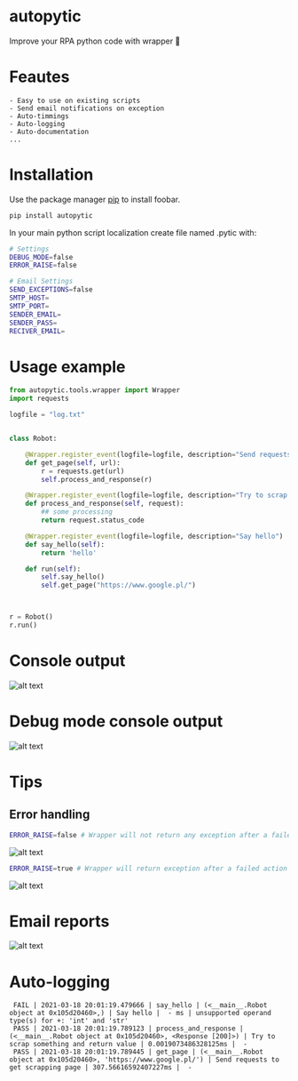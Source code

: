 # autopytic
Improve your RPA python code with wrapper 🤯


# Feautes

```text
- Easy to use on existing scripts
- Send email notifications on exception
- Auto-timmings
- Auto-logging 
- Auto-documentation
...
```


# Installation

Use the package manager [pip](https://pip.pypa.io/en/stable/) to install foobar.

```bash
pip install autopytic
```
In  your main python script localization create file named .pytic with:

```bash
# Settings
DEBUG_MODE=false
ERROR_RAISE=false

# Email Settings
SEND_EXCEPTIONS=false
SMTP_HOST=
SMTP_PORT=
SENDER_EMAIL=
SENDER_PASS=
RECIVER_EMAIL=
```

# Usage example

```python
from autopytic.tools.wrapper import Wrapper
import requests

logfile = "log.txt"


class Robot:

    @Wrapper.register_event(logfile=logfile, description="Send requests to get scrapping page")
    def get_page(self, url):
        r = requests.get(url)
        self.process_and_response(r)

    @Wrapper.register_event(logfile=logfile, description="Try to scrap something and return value")
    def process_and_response(self, request):
        ## some processing
        return request.status_code

    @Wrapper.register_event(logfile=logfile, description="Say hello")
    def say_hello(self):
        return 'hello'

    def run(self):
        self.say_hello()
        self.get_page("https://www.google.pl/")



r = Robot()
r.run()
```

# Console output
![alt text](https://scontent-frt3-1.xx.fbcdn.net/v/t1.15752-9/162526532_489456259129970_6749466983417023895_n.png?_nc_cat=102&ccb=1-3&_nc_sid=ae9488&_nc_ohc=Ka9SYCl0TGwAX-0sbIX&_nc_ht=scontent-frt3-1.xx&oh=50bcab9310805410040c793846b4ba22&oe=6079EFC9)

# Debug mode console output

![alt text](https://scontent-frx5-1.xx.fbcdn.net/v/t1.15752-9/162138034_490965622313447_943137998617763135_n.png?_nc_cat=110&ccb=1-3&_nc_sid=ae9488&_nc_ohc=qMTae1WzWLkAX8Kc7Vj&_nc_ht=scontent-frx5-1.xx&oh=e0e6526137d2972e8d19137d2fde271a&oe=607A6F45)

# Tips

## Error handling
```bash
ERROR_RAISE=false # Wrapper will not return any exception after a failed action easy to debug step actions
```
![alt text](https://scontent-frx5-1.xx.fbcdn.net/v/t1.15752-9/162112125_491316998918806_8913073512464101177_n.png?_nc_cat=111&ccb=1-3&_nc_sid=ae9488&_nc_ohc=GuyjH5_yyBoAX8p2Woy&_nc_ht=scontent-frx5-1.xx&oh=87ee73ca5134676a47f6121b2fd8a6b0&oe=6079A2CA)

```bash
ERROR_RAISE=true # Wrapper will return exception after a failed action
```

![alt text](https://scontent-frt3-1.xx.fbcdn.net/v/t1.15752-9/162488260_1076633426139679_6936695617478056847_n.png?_nc_cat=108&ccb=1-3&_nc_sid=ae9488&_nc_ohc=EDhQ9h8iF1QAX_HLXAy&_nc_ht=scontent-frt3-1.xx&oh=0a331e7f5f3e740d34c5f0af51f86f48&oe=60791311)


# Email reports
![alt text](https://scontent.xx.fbcdn.net/v/t1.15752-9/s720x720/162541731_478836726825561_4977739555938880918_n.png?_nc_cat=105&ccb=1-3&_nc_sid=58c789&_nc_ohc=yw-Z-q4xR5YAX-LokyH&_nc_ad=z-m&_nc_cid=0&_nc_ht=scontent.xx&_nc_tp=30&oh=7f5f54d162ea79063398992ff22711c9&oe=6077A881)

# Auto-logging
```text
 FAIL | 2021-03-18 20:01:19.479666 | say_hello | (<__main__.Robot object at 0x105d20460>,) | Say hello |  - ms | unsupported operand type(s) for +: 'int' and 'str' 
 PASS | 2021-03-18 20:01:19.789123 | process_and_response | (<__main__.Robot object at 0x105d20460>, <Response [200]>) | Try to scrap something and return value | 0.0019073486328125ms |  -  
 PASS | 2021-03-18 20:01:19.789445 | get_page | (<__main__.Robot object at 0x105d20460>, 'https://www.google.pl/') | Send requests to get scrapping page | 307.56616592407227ms |  -  
```









